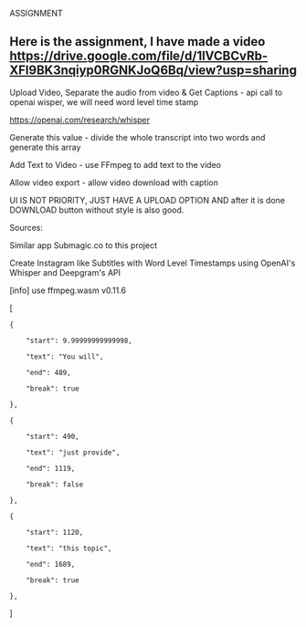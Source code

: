 ASSIGNMENT

Here is the assignment, I have made a video https://drive.google.com/file/d/1lVCBCvRb-XFl9BK3nqiyp0RGNKJoQ6Bq/view?usp=sharing
----
 Upload Video, Separate the audio from video & Get Captions - api call to openai wisper, we will need word level time stamp 

https://openai.com/research/whisper 

Generate this value - divide the whole transcript into two words and generate this array

Add Text to Video - use FFmpeg to add text to the video

Allow video export - allow video download with caption


UI IS NOT PRIORITY, JUST HAVE A UPLOAD OPTION AND after it is done DOWNLOAD button without style is also good.


Sources:


Similar app Submagic.co to this project

Create Instagram like Subtitles with Word Level Timestamps using OpenAI's Whisper and Deepgram's API


[info] use ffmpeg.wasm v0.11.6


[

    {

        "start": 9.99999999999998,

        "text": "You will",

        "end": 489,

        "break": true

    },

    {

        "start": 490,

        "text": "just provide",

        "end": 1119,

        "break": false

    },

    {

        "start": 1120,

        "text": "this topic",

        "end": 1689,

        "break": true

    },
]